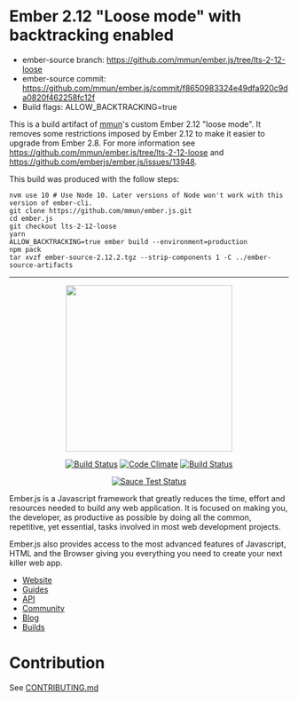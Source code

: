 # Ember 2.12 "Loose mode" with backtracking enabled

- ember-source branch: https://github.com/mmun/ember.js/tree/lts-2-12-loose
- ember-source commit: https://github.com/mmun/ember.js/commit/f8650983324e49dfa920c9da0820f462258fc12f
- Build flags: ALLOW_BACKTRACKING=true

This is a build artifact of [mmun](https://github.com/mmun)'s custom Ember 2.12 "loose mode".
It removes some restrictions imposed by Ember 2.12 to make it easier to upgrade from Ember 2.8.
For more information see https://github.com/mmun/ember.js/tree/lts-2-12-loose and https://github.com/emberjs/ember.js/issues/13948.

This build was produced with the follow steps:

```
nvm use 10 # Use Node 10. Later versions of Node won't work with this version of ember-cli.
git clone https://github.com/mmun/ember.js.git
cd ember.js
git checkout lts-2-12-loose
yarn
ALLOW_BACKTRACKING=true ember build --environment=production
npm pack
tar xvzf ember-source-2.12.2.tgz --strip-components 1 -C ../ember-source-artifacts
```

---

<p align="center">
  <a href="http://emberjs.com"><img width="300" src="http://emberjs.com/images/brand/ember_Ember-Light.png"></a>
</p>

<p align="center">
  <a href="http://travis-ci.org/emberjs/ember.js"><img src="https://secure.travis-ci.org/emberjs/ember.js.svg?branch=master" alt="Build Status"></a>
  <a href="https://codeclimate.com/github/emberjs/ember.js"><img src="https://codeclimate.com/github/emberjs/ember.js.svg" alt="Code Climate"></a>
  <a href="https://ember-community-slackin.herokuapp.com"><img src="https://ember-community-slackin.herokuapp.com/badge.svg" alt="Build Status"></a>
</p>

<p align="center">
  <a href="https://saucelabs.com/u/ember-ci"><img src="https://saucelabs.com/browser-matrix/ember-ci.svg" alt="Sauce Test Status"></a>
</p>

Ember.js is a Javascript framework that greatly reduces the time, effort and resources needed
to build any web application. It is focused on making you, the developer, as productive as possible by doing all the common, repetitive, yet essential, tasks involved in most web development projects.

Ember.js also provides access to the most advanced features of Javascript, HTML and the Browser giving you everything you need to create your next killer web app.

- [Website](http://emberjs.com)
- [Guides](http://guides.emberjs.com)
- [API](http://emberjs.com/api)
- [Community](http://emberjs.com/community)
- [Blog](http://emberjs.com/blog)
- [Builds](http://emberjs.com/builds)

# Contribution

See [CONTRIBUTING.md](https://github.com/emberjs/ember.js/blob/master/CONTRIBUTING.md)

